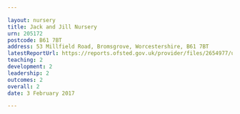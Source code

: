 ```yaml
---

layout: nursery
title: Jack and Jill Nursery
urn: 205172
postcode: B61 7BT
address: 53 Millfield Road, Bromsgrove, Worcestershire, B61 7BT
latestReportUrl: https://reports.ofsted.gov.uk/provider/files/2654977/urn/205172.pdf
teaching: 2
development: 2
leadership: 2
outcomes: 2
overall: 2
date: 3 February 2017

---
```

